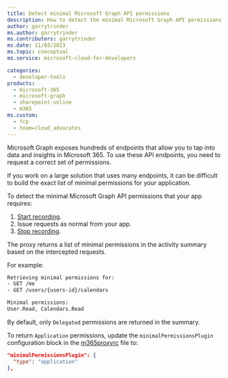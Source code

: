 ```yaml
---
title: Detect minimal Microsoft Graph API permissions
description: How to detect the minimal Microsoft Graph API permissions that your app requires
author: garrytrinder
ms.author: garrytrinder
ms.contributors: garrytrinder
ms.date: 11/03/2023
ms.topic: conceptual
ms.service: microsoft-cloud-for-developers

categories:
  - developer-tools
products:
  - microsoft-365
  - microsoft-graph
  - sharepoint-online
  - m365
ms.custom:
  - fcp
  - team=cloud_advocates
---
```


Microsoft Graph exposes hundreds of endpoints that allow you to tap into data and insights in Microsoft 365. To use these API endpoints, you need to request a correct set of permissions. 

If you work on a large solution that uses many endpoints, it can be difficult to build the exact list of minimal permissions for your application.

To detect the minimal Microsoft Graph API permissions that your app requires:

1. [Start recording](./Record-and-export-proxy-activity.md).
1. Issue requests as normal from your app.
1. [Stop recording](./Record-and-export-proxy-activity.md).

The proxy returns a list of minimal permissions in the activity summary based on the intercepted requests.

For example:

```sh
Retrieving minimal permissions for:
- GET /me
- GET /users/{users-id}/calendars

Minimal permissions:
User.Read, Calendars.Read
```

By default, only `Delegated` permissions are returned in the summary.

To return `Application` permissions, update the `minimalPermissionsPlugin` configuration block in the [m365proxyrc](../technical-reference/m365proxyrc.md) file to:

```json
"minimalPermissionsPlugin": {
  "type": "application"
},
```
